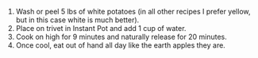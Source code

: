 1. Wash or peel 5 lbs of white potatoes (in all other recipes I prefer yellow, but in this case white is much better).
2. Place on trivet in Instant Pot and add 1 cup of water.
3. Cook on high for 9 minutes and naturally release for 20 minutes.
4. Once cool, eat out of hand all day like the earth apples they are.
